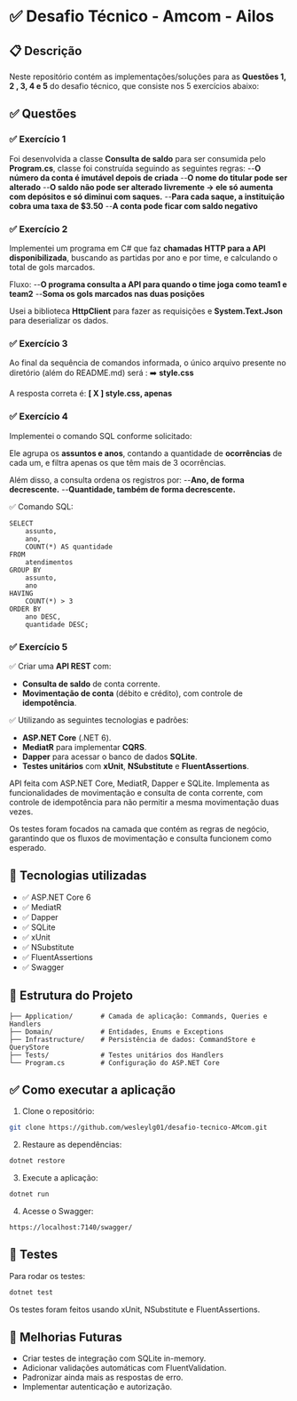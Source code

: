 
# ✅ Desafio Técnico - Amcom - Ailos

## 📋 Descrição

Neste repositório contém as implementações/soluções para as **Questões 1, 2 , 3, 4 e 5** do desafio técnico, que consiste nos 5 exercícios abaixo:

## ✅ Questões

### ✅ Exercício 1

Foi desenvolvida a classe **Consulta de saldo** para ser consumida pelo **Program.cs**, classe foi construída seguindo as seguintes regras:
--**O número da conta é imutável depois de criada**
--**O nome do titular pode ser alterado**
--**O saldo não pode ser alterado livremente -> ele só aumenta com depósitos e só diminui com saques.**
--**Para cada saque, a instituição cobra uma taxa de $3.50**
--**A conta pode ficar com saldo negativo**

### ✅ Exercício 2

Implementei um programa em C# que faz **chamadas HTTP para a API disponibilizada**, buscando as partidas por ano e por time, e calculando o total de gols marcados.

Fluxo:
--**O programa consulta a API para quando o time joga como team1 e team2**
--**Soma os gols marcados nas duas posições**

Usei a biblioteca **HttpClient** para fazer as requisições e **System.Text.Json** para deserializar os dados.

### ✅ Exercício 3

Ao final da sequência de comandos informada, o único arquivo presente no diretório (além do README.md) será	:
➡️ **style.css**

A resposta correta é:
**[ X ] style.css, apenas**

### ✅ Exercício 4

Implementei o comando SQL conforme solicitado:

Ele agrupa os **assuntos e anos**, contando a quantidade de **ocorrências** de cada um, e filtra apenas os que têm mais de 3 ocorrências.

Além disso, a consulta ordena os registros por:
--**Ano, de forma decrescente.**
--**Quantidade, também de forma decrescente.**

✅ Comando SQL:
```
SELECT 
    assunto, 
    ano, 
    COUNT(*) AS quantidade
FROM 
    atendimentos
GROUP BY 
    assunto, 
    ano
HAVING 
    COUNT(*) > 3
ORDER BY 
    ano DESC, 
    quantidade DESC;
```
### ✅ Exercício 5

✅ Criar uma **API REST** com:
- **Consulta de saldo** de conta corrente.
- **Movimentação de conta** (débito e crédito), com controle de **idempotência**.

✅ Utilizando as seguintes tecnologias e padrões:
- **ASP.NET Core** (.NET 6).
- **MediatR** para implementar **CQRS**.
- **Dapper** para acessar o banco de dados **SQLite**.
- **Testes unitários** com **xUnit**, **NSubstitute** e **FluentAssertions**.

API feita com ASP.NET Core, MediatR, Dapper e SQLite. Implementa as funcionalidades de movimentação e consulta de conta corrente, com controle de idempotência para não permitir a mesma movimentação duas vezes.

Os testes foram focados na camada que contém as regras de negócio, garantindo que os fluxos de movimentação e consulta funcionem como esperado.

## 🚀 Tecnologias utilizadas

- ✅ ASP.NET Core 6
- ✅ MediatR
- ✅ Dapper
- ✅ SQLite
- ✅ xUnit
- ✅ NSubstitute
- ✅ FluentAssertions
- ✅ Swagger

## 📂 Estrutura do Projeto

```
├── Application/       # Camada de aplicação: Commands, Queries e Handlers
├── Domain/            # Entidades, Enums e Exceptions
├── Infrastructure/    # Persistência de dados: CommandStore e QueryStore
├── Tests/             # Testes unitários dos Handlers
└── Program.cs         # Configuração do ASP.NET Core
```

## ✅ Como executar a aplicação

1. Clone o repositório:

```bash
git clone https://github.com/wesleylg01/desafio-tecnico-AMcom.git
```

2. Restaure as dependências:

```bash
dotnet restore
```

3. Execute a aplicação:

```bash
dotnet run
```

4. Acesse o Swagger:

```
https://localhost:7140/swagger/
```

## 🧪 Testes

Para rodar os testes:

```bash
dotnet test
```

Os testes foram feitos usando xUnit, NSubstitute e FluentAssertions.

## 🚀 Melhorias Futuras

- Criar testes de integração com SQLite in-memory.
- Adicionar validações automáticas com FluentValidation.
- Padronizar ainda mais as respostas de erro.
- Implementar autenticação e autorização.
